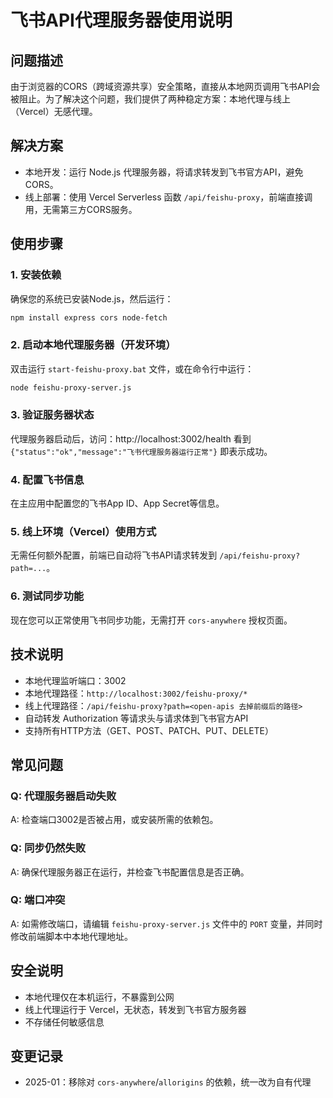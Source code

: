 # 飞书API代理服务器使用说明

## 问题描述
由于浏览器的CORS（跨域资源共享）安全策略，直接从本地网页调用飞书API会被阻止。为了解决这个问题，我们提供了两种稳定方案：本地代理与线上（Vercel）无感代理。

## 解决方案
- 本地开发：运行 Node.js 代理服务器，将请求转发到飞书官方API，避免CORS。
- 线上部署：使用 Vercel Serverless 函数 `/api/feishu-proxy`，前端直接调用，无需第三方CORS服务。

## 使用步骤

### 1. 安装依赖
确保您的系统已安装Node.js，然后运行：
```bash
npm install express cors node-fetch
```

### 2. 启动本地代理服务器（开发环境）
双击运行 `start-feishu-proxy.bat` 文件，或在命令行中运行：
```bash
node feishu-proxy-server.js
```

### 3. 验证服务器状态
代理服务器启动后，访问：http://localhost:3002/health
看到 `{"status":"ok","message":"飞书代理服务器运行正常"}` 即表示成功。

### 4. 配置飞书信息
在主应用中配置您的飞书App ID、App Secret等信息。

### 5. 线上环境（Vercel）使用方式
无需任何额外配置，前端已自动将飞书API请求转发到 `/api/feishu-proxy?path=...`。

### 6. 测试同步功能
现在您可以正常使用飞书同步功能，无需打开 `cors-anywhere` 授权页面。

## 技术说明
- 本地代理监听端口：3002
- 本地代理路径：`http://localhost:3002/feishu-proxy/*`
- 线上代理路径：`/api/feishu-proxy?path=<open-apis 去掉前缀后的路径>`
- 自动转发 Authorization 等请求头与请求体到飞书官方API
- 支持所有HTTP方法（GET、POST、PATCH、PUT、DELETE）

## 常见问题

### Q: 代理服务器启动失败
A: 检查端口3002是否被占用，或安装所需的依赖包。

### Q: 同步仍然失败
A: 确保代理服务器正在运行，并检查飞书配置信息是否正确。

### Q: 端口冲突
A: 如需修改端口，请编辑 `feishu-proxy-server.js` 文件中的 `PORT` 变量，并同时修改前端脚本中本地代理地址。

## 安全说明
- 本地代理仅在本机运行，不暴露到公网
- 线上代理运行于 Vercel，无状态，转发到飞书官方服务器
- 不存储任何敏感信息

## 变更记录
- 2025-01：移除对 `cors-anywhere`/`allorigins` 的依赖，统一改为自有代理
